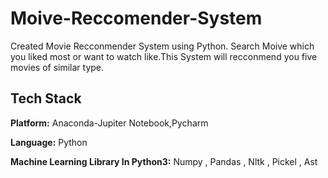 # Moive-Reccomender-System
Created Movie Recconmender System using Python.        Search Moive which you liked most or want to watch like.This System will recconmend you five movies of similar type.

## Tech Stack

**Platform:** Anaconda-Jupiter Notebook,Pycharm

**Language:** Python

**Machine Learning Library In Python3:** Numpy , Pandas , Nltk , Pickel , Ast

